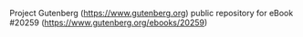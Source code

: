 Project Gutenberg (https://www.gutenberg.org) public repository for eBook #20259 (https://www.gutenberg.org/ebooks/20259)
